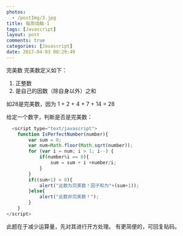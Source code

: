 ```yaml
---
photos:
  - /postImg/3.jpg
title: 每周烧脑-1
tags: [Javascript]
layout: post
comments: true
categories: [Javascript]
date: 2017-04-03 00:29:49
---
```

完美数
完美数定义如下：
1. 正整数
2. 是自己的因数（除自身以外）之和

如28是完美数，因为 1 + 2 + 4 + 7 + 14 = 28

给定一个数字，判断是否是完美数：
<!-- more -->
```javascript
  <script type="text/javascript">
	function IsPerfectNumber(number){
		var sum = 0;
		var num=Math.floor(Math.sqrt(number));
		for (var i = num; i > 1; i--) {
			if(number%i == 0){
				sum = sum + i +number/i; 
			}
		}
		if((sum+1) > 0){
			alert("此数为完美数！因子和为"+(sum+1));
		}else{
			alert("此数非完美数！");
		}
	}
</script>
```
此题在于减少运算量，先对其进行开方处理。
有更简便的，可回复贴码。
